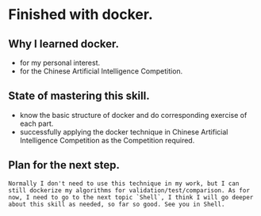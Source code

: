 # Finished with docker.

## Why I learned docker.

- for my personal interest.
- for the Chinese Artificial Intelligence Competition.

## State of mastering this skill.

- know the basic structure of docker and do corresponding exercise of each part.
- successfully applying the docker technique in Chinese Artificial Intelligence Competition as the Competition required.

## Plan for the next step.

    Normally I don't need to use this technique in my work, but I can still dockerize my algorithms for validation/test/comparison. As for now, I need to go to the next topic `Shell`, I think I will go deeper about this skill as needed, so far so good. See you in Shell.